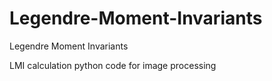 # Legendre-Moment-Invariants
Legendre Moment Invariants

LMI calculation python code for image processing
